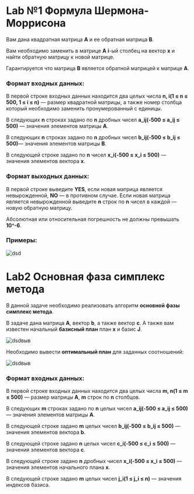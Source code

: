 # Lab №1 Формула Шермона-Моррисона 
Вам дана квадратная матрица **A** и ее обратная матрица **B**.

Вам необходимо заменить в матрице **A** **i**-ый столбец на вектор **x** и найти обратную матрицу к новой матрице.

Гарантируется что матрица **B** является обратной матрицей к матрице **A**.
### Формат входных данных:
В первой строке входных данных находится два целых числа **n, i(1 ≤ n ≤ 500, 1 ≤ i ≤ n)** — размер квадратной матрицы, а также номер столбца который необходимо заменить пронумерованный с единицы.

В следующих **n** строках задано по **n** дробных чисел **a_ij(-500 ≤ a_ij ≤ 500)** — значения элементов матрицы **A**.

В следующих **n** строках задано по **n** дробных чисел **b_ij(-500 ≤ b_ij ≤ 500)**— значения элементов матрицы **B**.

В следующей строке задано по **n** чисел **x_i(-500 ≤ x_i ≤ 500)** — значения элементов вектора **x**.

### Формат выходных данных:
В первой строке выведите **YES**, если новая матрица является невырожденной, **NO** — в противном случае. Если новая матрица является невырожденной выведите **n** строк по **n** чисел в каждой — новую обратную матрицу.

Абсолютная или относительная погрешность не должны превышать **10^-6**.

### Примеры:
![dsd](https://sun9-2.userapi.com/c206724/v206724402/d690e/4gKy3JHc-BU.jpg)


# Lab2 Основная фаза симплекс метода
В данной задаче необходимо реализовать алгоритм **основной фазы симплекс метода**.

В задаче дана матрица **A**, вектор **b**, а также вектор **c**. А также вам известен начальный **базисный план** план **x** и базис **J**.

![dsdвыв](https://sun9-43.userapi.com/c206724/v206724402/d694f/gPxA7wQQy0A.jpg)

Необходимо вывести **оптимальный план** для заданных соотношений:

![dsdвыв](https://sun9-38.userapi.com/c206724/v206724402/d6956/RNChvKqugdI.jpg)

### Формат входных данных:
В первой строке входных данных находится два целых числа **m, n(1 ≤ m ≤ 500)** — размер матрицы **A**, **m** строк по **n** столбцов.

В следующих **m** строках задано по **n** целых чисел **a_ij(-500 ≤ a_ij ≤ 500)** — значения элементов матрицы **A**.

В следующей строке задано **m** целых чисел **b_ij(-500 ≤ b_ij ≤ 500)** — значения элементов вектора **b**.

В следующей строке задано **n** целых чисел **c_i(-500 ≤ c_i ≤ 500)** — значения элементов вектора **c**.

В следующей строке задано **n** дробных чисел **x_i(-500 ≤ x_i ≤ 500)** — значения элементов начального плана **x**.

В следующей строке задано **m** целых чисел **j_i(1 ≤ j_i ≤ n)** — значения индексов базиса.
